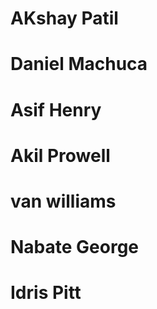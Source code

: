 # AKshay Patil
# Daniel Machuca
# Asif Henry
# Akil Prowell
# van williams
# Nabate George
# Idris Pitt
